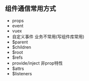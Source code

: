 ## 组件通信常用方式
* props
* event
* vuex
* ⾃定义事件
业务不常用(写组件库常用)
* $parent
* $children
* $root
* $refs
* provide/inject
⾮prop特性
* $attrs 
* $listeners 